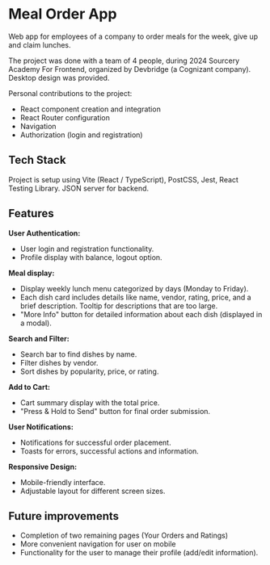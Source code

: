 # Meal Order App

Web app for employees of a company to order meals for the week, give up and claim lunches.

The project was done with a team of 4 people, during 2024 Sourcery Academy For Frontend, organized by Devbridge (a Cognizant company). Desktop design was provided.

Personal contributions to the project:

- React component creation and integration
- React Router configuration
- Navigation
- Authorization (login and registration)

## Tech Stack

Project is setup using Vite (React / TypeScript), PostCSS, Jest, React Testing Library. JSON server for backend.

## Features

**User Authentication:**

- User login and registration functionality.
- Profile display with balance, logout option.

**Meal display:**

- Display weekly lunch menu categorized by days (Monday to Friday).
- Each dish card includes details like name, vendor, rating, price, and a brief description. Tooltip for descriptions that are too large.
- "More Info" button for detailed information about each dish (displayed in a modal).

**Search and Filter:**

- Search bar to find dishes by name.
- Filter dishes by vendor.
- Sort dishes by popularity, price, or rating.

**Add to Cart:**

- Cart summary display with the total price.
- "Press & Hold to Send" button for final order submission.

**User Notifications:**

- Notifications for successful order placement.
- Toasts for errors, successful actions and information.

**Responsive Design:**

- Mobile-friendly interface.
- Adjustable layout for different screen sizes.

## Future improvements

- Completion of two remaining pages (Your Orders and Ratings)
- More convenient navigation for user on mobile
- Functionality for the user to manage their profile (add/edit information).
